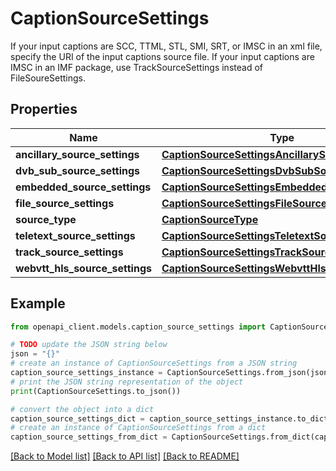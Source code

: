 # CaptionSourceSettings

If your input captions are SCC, TTML, STL, SMI, SRT, or IMSC in an xml file, specify the URI of the input captions source file. If your input captions are IMSC in an IMF package, use TrackSourceSettings instead of FileSoureSettings.

## Properties

Name | Type | Description | Notes
------------ | ------------- | ------------- | -------------
**ancillary_source_settings** | [**CaptionSourceSettingsAncillarySourceSettings**](CaptionSourceSettingsAncillarySourceSettings.md) |  | [optional] 
**dvb_sub_source_settings** | [**CaptionSourceSettingsDvbSubSourceSettings**](CaptionSourceSettingsDvbSubSourceSettings.md) |  | [optional] 
**embedded_source_settings** | [**CaptionSourceSettingsEmbeddedSourceSettings**](CaptionSourceSettingsEmbeddedSourceSettings.md) |  | [optional] 
**file_source_settings** | [**CaptionSourceSettingsFileSourceSettings**](CaptionSourceSettingsFileSourceSettings.md) |  | [optional] 
**source_type** | [**CaptionSourceType**](CaptionSourceType.md) |  | [optional] 
**teletext_source_settings** | [**CaptionSourceSettingsTeletextSourceSettings**](CaptionSourceSettingsTeletextSourceSettings.md) |  | [optional] 
**track_source_settings** | [**CaptionSourceSettingsTrackSourceSettings**](CaptionSourceSettingsTrackSourceSettings.md) |  | [optional] 
**webvtt_hls_source_settings** | [**CaptionSourceSettingsWebvttHlsSourceSettings**](CaptionSourceSettingsWebvttHlsSourceSettings.md) |  | [optional] 

## Example

```python
from openapi_client.models.caption_source_settings import CaptionSourceSettings

# TODO update the JSON string below
json = "{}"
# create an instance of CaptionSourceSettings from a JSON string
caption_source_settings_instance = CaptionSourceSettings.from_json(json)
# print the JSON string representation of the object
print(CaptionSourceSettings.to_json())

# convert the object into a dict
caption_source_settings_dict = caption_source_settings_instance.to_dict()
# create an instance of CaptionSourceSettings from a dict
caption_source_settings_from_dict = CaptionSourceSettings.from_dict(caption_source_settings_dict)
```
[[Back to Model list]](../README.md#documentation-for-models) [[Back to API list]](../README.md#documentation-for-api-endpoints) [[Back to README]](../README.md)


